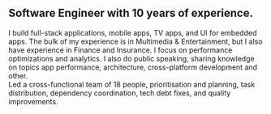 ## Software Engineer with 10 years of experience.

I build full-stack applications, mobile apps, TV apps, and UI for embedded apps. The bulk of my experience is in Multimedia & Entertainment, but I also have experience in Finance and Insurance. I focus on performance optimizations and analytics. I also do public speaking, sharing knowledge on topics app performance, architecture, cross-platform development and other.  
Led a cross-functional team of 18 people, prioritisation and planning, task distribution, dependency coordination, tech debt fixes, and quality improvements.
<!--
**Shastel/shastel** is a ✨ _special_ ✨ repository because its `README.md` (this file) appears on your GitHub profile.

Here are some ideas to get you started:

- 🔭 I’m currently working on ...
- 🌱 I’m currently learning ...
- 👯 I’m looking to collaborate on ...
- 🤔 I’m looking for help with ...
- 💬 Ask me about ...
- 📫 How to reach me: ...
- 😄 Pronouns: ...
- ⚡ Fun fact: ...
-->
